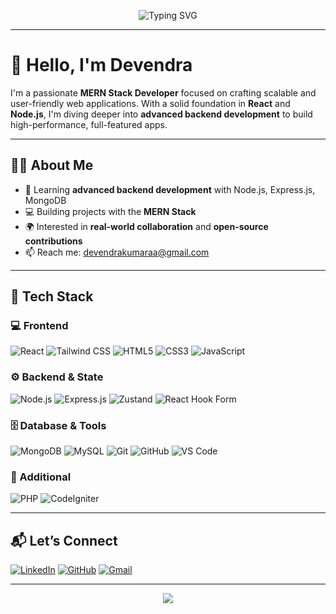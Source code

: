 <!-- Header Animation or Banner -->
<p align="center">
  <img src="https://readme-typing-svg.herokuapp.com?font=Fira+Code&size=26&duration=3000&pause=1000&color=2EC866&center=true&vCenter=true&width=700&lines=Hi+%F0%9F%91%8B%2C+I'm+Devendra+Chandana;MERN+Stack+Web+Developer;Let's+Build+Something+Awesome+Together!" alt="Typing SVG" />
</p>

---

# 👋 Hello, I'm **Devendra**

I'm a passionate **MERN Stack Developer** focused on crafting scalable and user-friendly web applications. With a solid foundation in **React** and **Node.js**, I'm diving deeper into **advanced backend development** to build high-performance, full-featured apps.

---

## 👨‍💻 About Me

- 🌱 Learning **advanced backend development** with Node.js, Express.js, MongoDB  
- 💻 Building projects with the **MERN Stack**  
- 🌍 Interested in **real-world collaboration** and **open-source contributions**  
- 📫 Reach me: [devendrakumaraa@gmail.com](mailto:devendrakumaraa@gmail.com)

---

## 🚀 Tech Stack

### 💻 Frontend
![React](https://img.shields.io/badge/React-20232A?style=for-the-badge&logo=react&logoColor=61DAFB)
![Tailwind CSS](https://img.shields.io/badge/TailwindCSS-38B2AC?style=for-the-badge&logo=tailwind-css&logoColor=white)
![HTML5](https://img.shields.io/badge/HTML5-E34F26?style=for-the-badge&logo=html5&logoColor=white)
![CSS3](https://img.shields.io/badge/CSS3-1572B6?style=for-the-badge&logo=css3&logoColor=white)
![JavaScript](https://img.shields.io/badge/JavaScript-F7DF1E?style=for-the-badge&logo=javascript&logoColor=black)

### ⚙️ Backend & State
![Node.js](https://img.shields.io/badge/Node.js-339933?style=for-the-badge&logo=node.js&logoColor=white)
![Express.js](https://img.shields.io/badge/Express.js-000000?style=for-the-badge&logo=express&logoColor=white)
![Zustand](https://img.shields.io/badge/Zustand-000000?style=for-the-badge&logo=zustand&logoColor=white)
![React Hook Form](https://img.shields.io/badge/React_Hook_Form-EC5990?style=for-the-badge&logo=reacthookform&logoColor=white)

### 🗄️ Database & Tools
![MongoDB](https://img.shields.io/badge/MongoDB-4EA94B?style=for-the-badge&logo=mongodb&logoColor=white)
![MySQL](https://img.shields.io/badge/MySQL-00758F?style=for-the-badge&logo=mysql&logoColor=white)
![Git](https://img.shields.io/badge/Git-F05032?style=for-the-badge&logo=git&logoColor=white)
![GitHub](https://img.shields.io/badge/GitHub-181717?style=for-the-badge&logo=github&logoColor=white)
![VS Code](https://img.shields.io/badge/VSCode-007ACC?style=for-the-badge&logo=visual-studio-code&logoColor=white)

### 🔧 Additional
![PHP](https://img.shields.io/badge/PHP-777BB4?style=for-the-badge&logo=php&logoColor=white)
![CodeIgniter](https://img.shields.io/badge/CodeIgniter-EF4223?style=for-the-badge&logo=codeigniter&logoColor=white)

---

## 📬 Let’s Connect

[![LinkedIn](https://img.shields.io/badge/LinkedIn-Devendra_Chandana-blue?style=flat&logo=linkedin)](https://www.linkedin.com/in/devendra-chandana)
[![GitHub](https://img.shields.io/badge/GitHub-dev--devendra21-lightgrey?style=flat&logo=github)](https://github.com/dev-devendra21)
[![Gmail](https://img.shields.io/badge/Gmail-devendrakumaraa@gmail.com-D14836?style=flat&logo=gmail&logoColor=white)](mailto:devendrakumaraa@gmail.com)

---

<p align="center">
  <img src="https://capsule-render.vercel.app/api?type=waving&color=2EC866&height=150&section=footer"/>
</p>
